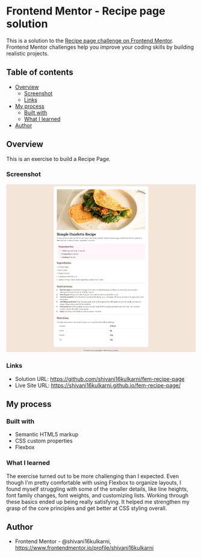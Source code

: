 # Frontend Mentor - Recipe page solution

This is a solution to the [Recipe page challenge on Frontend Mentor](https://www.frontendmentor.io/challenges/recipe-page-KiTsR8QQKm). Frontend Mentor challenges help you improve your coding skills by building realistic projects.

## Table of contents

- [Overview](#overview)
  - [Screenshot](#screenshot)
  - [Links](#links)
- [My process](#my-process)
  - [Built with](#built-with)
  - [What I learned](#what-i-learned)
- [Author](#author)

## Overview

This is an exercise to build a Recipe Page.

### Screenshot

![](./screenshot.jpg)

### Links

- Solution URL: https://github.com/shivani16kulkarni/fem-recipe-page
- Live Site URL: https://shivani16kulkarni.github.io/fem-recipe-page/

## My process

### Built with

- Semantic HTML5 markup
- CSS custom properties
- Flexbox

### What I learned

The exercise turned out to be more challenging than I expected. Even though I'm pretty comfortable with using Flexbox to organize layouts, I found myself struggling with some of the smaller details, like line heights, font family changes, font weights, and customizing lists. Working through these basics ended up being really satisfying. It helped me strengthen my grasp of the core principles and get better at CSS styling overall.

## Author

- Frontend Mentor - @shivani16kulkarni, https://www.frontendmentor.io/profile/shivani16kulkarni
